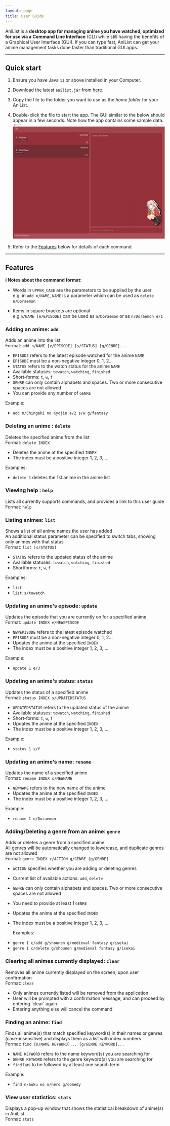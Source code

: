 ```yaml
---
layout: page
title: User Guide
---
```


AniList is a **desktop app for managing anime you have watched, optimized for use via
a Command Line Interface** (CLI) while still having the benefits of a Graphical User
Interface (GUI). If you can type fast, AniList can get your anime management tasks done
faster than traditional GUI apps.

--------------------------------------------------------------------------------------------------------------------
## Quick start

1. Ensure you have Java `11` or above installed in your Computer.

1. Download the latest `anilist.jar` from [here](https://github.com/AY2122S1-CS2103T-T10-4/tp/releases).

1. Copy the file to the folder you want to use as the _home folder_ for your AniList.

1. Double-click the file to start the app. The GUI similar to the below should appear in a few seconds. Note how the app contains some sample data.<br>
   ![Ui](images/Ui.png)
1. Refer to the [Features](#features) below for details of each command.

--------------------------------------------------------------------------------------------------------------------

## Features

<div markdown="block" class="alert alert-info">

**:information_source: Notes about the command format:**<br>

* Words in `UPPER_CASE` are the parameters to be supplied by the user<br>
  e.g. in `add n/NAME`, `NAME` is a parameter which can be used as `delete n/Doraemon`

* Items in square brackets are optional<br>
  e.g `n/NAME [e/EPISODE]` can be used as `n/Doraemon` or as `n/Doraemon e/1`
</div>

### Adding an anime: `add`

Adds an anime into the list<br>
Format: `add n/NAME [e/EPISODE] [s/STATUS] [g/GENRE]...`
- `EPISODE` refers to the latest episode watched for the anime `NAME`
- `EPISODE` must be a non-negative integer 0, 1, 2...
- `STATUS` refers to the watch status for the anime `NAME`
- Available statuses: `towatch`, `watching`, `finished`
- Short-forms: `t`, `w`, `f`
- `GENRE` can only contain alphabets and spaces. Two or more consecutive spaces are not allowed
- You can provide any number of `GENRE`

Example:
* `add n/Shingeki no Kyojin e/2 s/w g/fantasy`

### Deleting an anime : `delete`

Deletes the specified anime from the list<br>
Format: `delete INDEX`

- Deletes the anime at the specified `INDEX`
- The index must be a positive integer 1, 2, 3, ...

Examples:
*  `delete 1` deletes the 1st anime in the anime list

### Viewing help : `help`

Lists all currently supports commands, and provides a link to this user guide<br>
Format: `help`

### Listing animes: `list`

Shows a list of all anime names the user has added<br>
An additional status parameter can be specified to switch tabs, showing only animes with that status<br>
Format: `list [s/STATUS]`

- `STATUS` refers to the updated status of the anime
- Available statuses: `towatch`, `watching`, `finished`
- Shortforms: `t`, `w`, `f`

Examples:
*  `list`
*  `list s/towatch`

### Updating an anime's episode: `update`

Updates the episode that you are currently on for a specified anime<br>
Format: `update INDEX e/NEWEPISODE`

- `NEWEPISODE` refers to the latest episode watched
- `EPISODE` must be a non-negative integer 0, 1, 2...
- Updates the anime at the specified `INDEX`
- The index must be a positive integer 1, 2, 3, ...


Example:
*  `update 1 e/3`

### Updating an anime's status: `status`

Updates the status of a specified anime<br>
Format: `status INDEX s/UPDATEDSTATUS`

- `UPDATEDSTATUS` refers to the updated status of the anime
- Available statuses: `towatch`, `watching`, `finished`
- Short-forms: `t`, `w`, `f`
- Updates the anime at the specified `INDEX`
- The index must be a positive integer 1, 2, 3, ...

Example:
*  `status 1 s/f`

### Updating an anime's name: `rename`

Updates the name of a specified anime<br>
Format: `rename INDEX s/NEWNAME`

- `NEWNAME` refers to the new name of the anime
- Updates the anime at the specified `INDEX`
- The index must be a positive integer 1, 2, 3, ...

Example:
*  `rename 1 n/Doraemon`

### Adding/Deleting a genre from an anime: `genre`

Adds or deletes a genre from a specified anime<br>
All genres will be automatically changed to lowercase, and duplicate genres are not allowed<br>
Format: `genre INDEX c/ACTION g/GENRE [g/GENRE]`

- `ACTION` specifies whether you are adding or deleting genres
- Current list of available actions: `add`, `delete`
- `GENRE` can only contain alphabets and spaces. Two or more consecutive spaces are not allowed
- You need to provide at least 1 `GENRE`
- Updates the anime at the specified `INDEX`
- The index must be a positive integer 1, 2, 3, ...

  
  Examples:
*  `genre 1 c/add g/shounen g/medieval fantasy g/isekai`
*  `genre 1 c/delete g/shounen g/medieval fantasy g/isekai`

### Clearing all animes currently displayed: `clear`

Removes all anime currently displayed on the screen, upon user confirmation <br>
Format: `clear`

- Only animes currently listed will be removed from the application
- User will be prompted with a confirmation message, and can proceed by entering 'clear' again
- Entering anything else will cancel the command

### Finding an anime: `find`

Finds all anime(s) that match specified keyword(s) in their names or genres
(case-insensitive) and displays them as a list with index numbers<br>
Format: `find [n/NAME KEYWORD]... [g/GENRE KEYWORD]...`

- `NAME KEYWORD` refers to the name keyword(s) you are searching for
- `GENRE KEYWORD` refers to the genre keyword(s) you are searching for
- `find` has to be followed by at least one search term  
  
Example:
*  `find n/boku no n/hero g/comedy`

### View user statistics: `stats`

Displays a pop-up window that shows the statistical breakdown of anime(s) in AniList<br>
Format: `stats`
